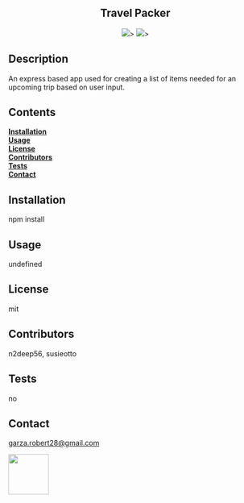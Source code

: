 <h2 align="center">Travel Packer</h2>

<p align="center" margin="45px">
<a>
<img src="https://img.shields.io/badge/Author%3A-Bobby%20Garza-red"/>></>
</a>

<a>
<img src="https://img.shields.io/badge/Release%3A-1.0-blue"/>></>
</a>
</p>

## Description

An express based app used for creating a list of items needed for an upcoming trip based on user input.

## Contents<br>

**[Installation](#Installation)**<br>
**[Usage](#Usage)**<br>
**[License](#License)**</br>
**[Contributors](#Contributors)**<br>
**[Tests](#Tests)**<br>
**[Contact](#Contact)**<br>

## **Installation**<br>

npm install

## **Usage**<br>

undefined

## **License**<br>

mit

## **Contributors**<br>

n2deep56, susieotto

## **Tests**<br>

no

## **Contact**<br>

garza.robert28@gmail.com<br>

<img src="https://avatars1.githubusercontent.com/u/60717031?v=4" class="profile" align="left" height="80"/>
